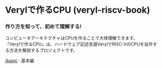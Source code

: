 # Verylで作るCPU (veryl-riscv-book)

### 作り方を知って、初めて理解する!

コンピュータアーキテクチャはCPUを作ることで大体理解できます。  
「Verylで作るCPU」は、ハードウェア記述言語VerylでRISC-VのCPUを自作する方法を解説するプロジェクトです。

[/basic](https://github.com/nananapo/veryl-riscv-book/tree/main/basic/README.md) : 基本編